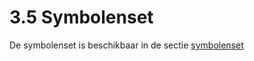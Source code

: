 # 3.5 Symbolenset

De symbolenset is beschikbaar in de sectie [symbolenset](../../symbolenset/index.md)
